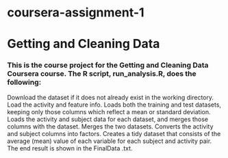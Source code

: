 # coursera-assignment-1
# Getting and Cleaning Data

### This is the course project for the Getting and Cleaning Data Coursera course. The R script, run_analysis.R, does the following:

Download the dataset if it does not already exist in the working directory.
Load the activity and feature info.
Loads both the training and test datasets, keeping only those columns which reflect a mean or standard deviation.
Loads the activity and subject data for each dataset, and merges those columns with the dataset.
Merges the two datasets.
Converts the activity and subject columns into factors.
Creates a tidy dataset that consists of the average (mean) value of each variable for each subject and activity pair.
The end result is shown in the FinalData .txt.
